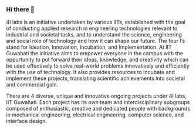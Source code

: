 ### Hi there 👋

4I labs is an initiative undertaken by various IITs, established with the goal of conducting applied research in engineering technologies relevant to industrial and societal tasks, and to understand the science, engineering and social role of technology and how it can shape our future. The four I’s stand for Ideation, Innovation, Incubation, and Implementation. At IIT Guwahati the initiative aims to empower everyone in the campus with the oppurtunity to put forward their ideas, knowledge, and creativity which can be used effectively to solve real-world problems innovatively and efficiently with the use of technology. It also provides resources to incubate and implement these projects, translating scientific achievements into societal and commercial gain.

There are 4 diverse, unique and innovative ongoing projects under 4I labs, IIT Guwahati. Each project has its own team and interdisciplinary subgroups composed of enthusiastic, creative and dedicated people with backgrounds in mechanical engineering, electrical engineering, computer science, and interface design.

